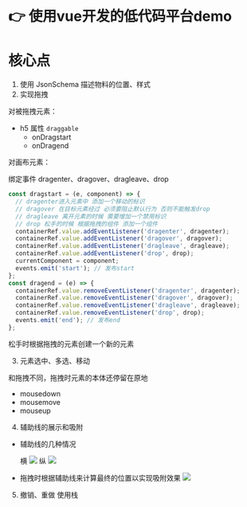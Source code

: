# 👉 使用vue开发的低代码平台demo
# 核心点

1. 使用 JsonSchema 描述物料的位置、样式
2. 实现拖拽

对被拖拽元素：

- h5 属性 `draggable`
  - onDragstart
  - onDragend

对画布元素：

绑定事件 dragenter、dragover、dragleave、drop

```js
const dragstart = (e, component) => {
  // dragenter进入元素中 添加一个移动的标识
  // dragover 在目标元素经过 必须要阻止默认行为 否则不能触发drop
  // dragleave 离开元素的时候 需要增加一个禁用标识
  // drop 松手的时候 根据拖拽的组件 添加一个组件
  containerRef.value.addEventListener('dragenter', dragenter);
  containerRef.value.addEventListener('dragover', dragover);
  containerRef.value.addEventListener('dragleave', dragleave);
  containerRef.value.addEventListener('drop', drop);
  currentComponent = component;
  events.emit('start'); // 发布start
};
const dragend = (e) => {
  containerRef.value.removeEventListener('dragenter', dragenter);
  containerRef.value.removeEventListener('dragover', dragover);
  containerRef.value.removeEventListener('dragleave', dragleave);
  containerRef.value.removeEventListener('drop', drop);
  events.emit('end'); // 发布end
};
```

松手时根据拖拽的元素创建一个新的元素

3. 元素选中、多选、移动

和拖拽不同，拖拽时元素的本体还停留在原地

- mousedown
- mousemove
- mouseup

4. 辅助线的展示和吸附

- 辅助线的几种情况

  横
  ![](https://assets.onlyadaydreamer.top/mark-x.png)
  纵
  ![](https://assets.onlyadaydreamer.top/mark-x.png)

- 拖拽时根据辅助线来计算最终的位置以实现吸附效果
  ![](https://assets.onlyadaydreamer.top/WX20210924-155255%402x.png)

5. 撤销、重做
   使用栈
